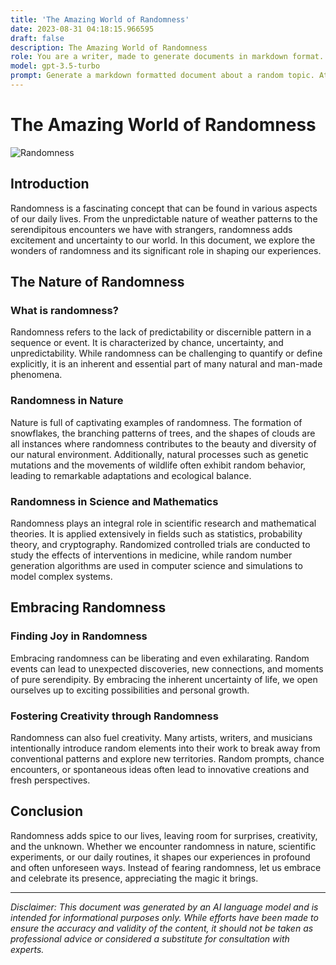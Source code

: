 ```yaml
---
title: 'The Amazing World of Randomness'
date: 2023-08-31 04:18:15.966595
draft: false
description: The Amazing World of Randomness
role: You are a writer, made to generate documents in markdown format. It is very important that all of the documents you generate are in valid markdown format.
model: gpt-3.5-turbo
prompt: Generate a markdown formatted document about a random topic. At the bottom, include a disclaimer explaining that the document was generated by you. The first line of the document should be the title. Make sure that the entire document is in proper markdown format, using a mix of various tags to make the document visually appealing.
---
```


# The Amazing World of Randomness

![Randomness](https://images.unsplash.com/photo-1522039766853-378c0e970fc1)

## Introduction

Randomness is a fascinating concept that can be found in various aspects of our daily lives. From the unpredictable nature of weather patterns to the serendipitous encounters we have with strangers, randomness adds excitement and uncertainty to our world. In this document, we explore the wonders of randomness and its significant role in shaping our experiences.

## The Nature of Randomness

### What is randomness?

Randomness refers to the lack of predictability or discernible pattern in a sequence or event. It is characterized by chance, uncertainty, and unpredictability. While randomness can be challenging to quantify or define explicitly, it is an inherent and essential part of many natural and man-made phenomena.

### Randomness in Nature

Nature is full of captivating examples of randomness. The formation of snowflakes, the branching patterns of trees, and the shapes of clouds are all instances where randomness contributes to the beauty and diversity of our natural environment. Additionally, natural processes such as genetic mutations and the movements of wildlife often exhibit random behavior, leading to remarkable adaptations and ecological balance.

### Randomness in Science and Mathematics

Randomness plays an integral role in scientific research and mathematical theories. It is applied extensively in fields such as statistics, probability theory, and cryptography. Randomized controlled trials are conducted to study the effects of interventions in medicine, while random number generation algorithms are used in computer science and simulations to model complex systems.

## Embracing Randomness

### Finding Joy in Randomness

Embracing randomness can be liberating and even exhilarating. Random events can lead to unexpected discoveries, new connections, and moments of pure serendipity. By embracing the inherent uncertainty of life, we open ourselves up to exciting possibilities and personal growth.

### Fostering Creativity through Randomness

Randomness can also fuel creativity. Many artists, writers, and musicians intentionally introduce random elements into their work to break away from conventional patterns and explore new territories. Random prompts, chance encounters, or spontaneous ideas often lead to innovative creations and fresh perspectives.

## Conclusion

Randomness adds spice to our lives, leaving room for surprises, creativity, and the unknown. Whether we encounter randomness in nature, scientific experiments, or our daily routines, it shapes our experiences in profound and often unforeseen ways. Instead of fearing randomness, let us embrace and celebrate its presence, appreciating the magic it brings.

---

*Disclaimer: This document was generated by an AI language model and is intended for informational purposes only. While efforts have been made to ensure the accuracy and validity of the content, it should not be taken as professional advice or considered a substitute for consultation with experts.*